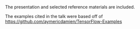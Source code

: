 The presentation and selected reference materials are included. 

The examples cited in the talk were based off of https://github.com/aymericdamien/TensorFlow-Examples

